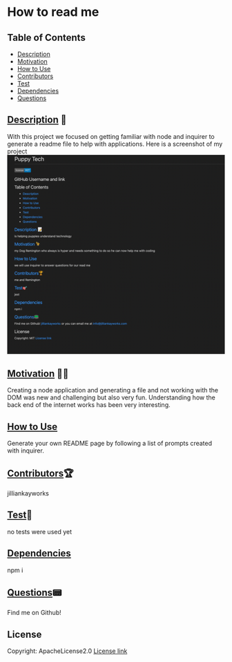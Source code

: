 # How to read me 

## Table of Contents
* [Description](#Description) 
* [Motivation](#Motivation)
* [How to Use](#Usage)
* [Contributors](#Contributors) 
* [Test](#Test)
* [Dependencies](#dependencies)
* [Questions](#questions)
  
## [Description](#Description)  📝
With this project we focused on getting familiar with node and inquirer to generate a readme file to help with applications.
Here is a screenshot of my project
![screenshot of my image](./ssreadme.png)
  
## [Motivation](#Motivation) 🤽‍♂️
Creating a node application and generating a file and not working with the DOM was new and challenging but also very fun. Understanding how the back end of the internet works has been very interesting. 
## [How to Use](#Usage) 
Generate your own README page by following a list of prompts created with inquirer. 
## [Contributors](#Contributors)🏆
jilliankayworks
## [Test](#Test)🎯
no tests were used yet 
## [Dependencies](#dependencies)
  npm i
## [Questions](#questions)📟
  Find me on Github! 
  [](https://github.com/jilliankayworks/)

## License

Copyright: ApacheLicense2.0
[License link](https://www.apache.org/licenses/LICENSE-2.0)

